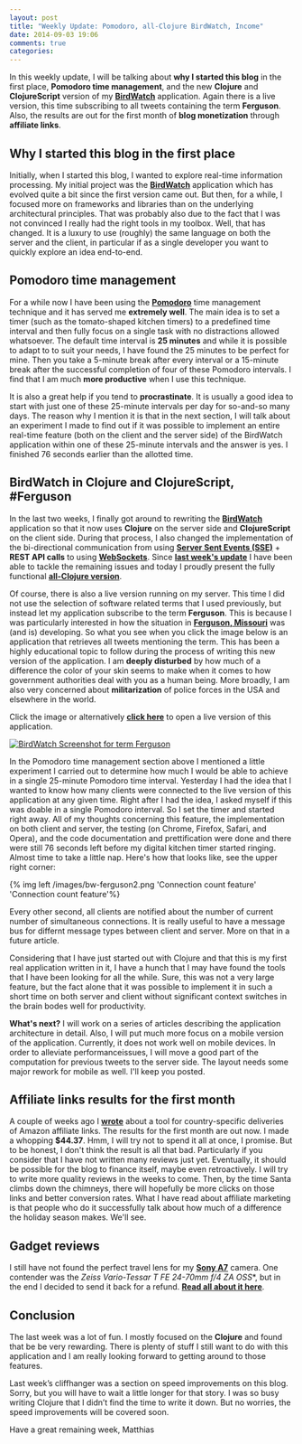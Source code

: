 ```yaml
---
layout: post
title: "Weekly Update: Pomodoro, all-Clojure BirdWatch, Income"
date: 2014-09-03 19:06
comments: true
categories: 
---
```

In this weekly update, I will be talking about **why I started this blog** in the first place, **Pomodoro time management**, and the new **Clojure** and **ClojureScript** version of my **[BirdWatch](https://github.com/matthiasn/Birdwatch)** application. Again there is a live version, this time subscribing to all tweets containing the term **Ferguson**. Also, the results are out for the first month of **blog monetization** through **affiliate links**.

<!-- more -->

## Why I started this blog in the first place
Initially, when I started this blog, I wanted to explore real-time information processing. My initial project was the **[BirdWatch](https://github.com/matthiasn/Birdwatch)** application which has evolved quite a bit since the first version came out. But then, for a while, I focused more on frameworks and libraries than on the underlying architectural principles. That was probably also due to the fact that I was not convinced I really had the right tools in my toolbox. Well, that has changed. It is a luxury to use (roughly) the same language on both the server and the client, in particular if as a single developer you want to quickly explore an idea end-to-end.

## Pomodoro time management
For a while now I have been using the **[Pomodoro](http://pomodorotechnique.com)** time management technique and it has served me **extremely well**. The main idea is to set a timer (such as the tomato-shaped kitchen timers) to a predefined time interval and then fully focus on a single task with no distractions allowed whatsoever. The default time interval is **25 minutes** and while it is possible to adapt to to suit your needs, I have found the 25 minutes to be perfect for mine. Then you take a 5-minute break after every interval or a 15-minute break after the successful completion of four of these Pomodoro intervals. I find that I am much **more productive** when I use this technique. 

It is also a great help if you tend to **procrastinate**. It is usually a good idea to start with just one of these 25-minute intervals per day for so-and-so many days. The reason why I mention it is that in the next section, I will talk about an experiment I made to find out if it was possible to implement an entire real-time feature (both on the client and the server side) of the BirdWatch application within one of these 25-minute intervals and the answer is yes. I finished 76 seconds earlier than the allotted time.

## BirdWatch in Clojure and ClojureScript, #Ferguson
In the last two weeks, I finally got around to rewriting the **[BirdWatch](https://github.com/matthiasn/Birdwatch/tree/master/Clojure-Websockets)** application so that it now uses **Clojure** on the server side and **ClojureScript** on the client side. During that process, I also changed the implementation of the bi-directional communication from using **[Server Sent Events (SSE)](http://dev.w3.org/html5/eventsource/)** + **REST API calls** to using **[WebSockets](http://en.wikipedia.org/wiki/WebSocket)**. Since **[last week's update](http://matthiasnehlsen.com/blog/2014/08/25/weekly-update/)** I have been able to tackle the remaining issues and today I proudly present the fully functional **[all-Clojure version](https://github.com/matthiasn/Birdwatch/tree/master/Clojure-Websockets)**. 

Of course, there is also a live version running on my server. This time I did not use the selection of software related terms that I used previously, but instead let my application subscribe to the term **Ferguson**. This is because I was particularly interested in how the situation in **[Ferguson, Missouri](http://en.wikipedia.org/wiki/Ferguson,_Missouri)** was (and is) developing. So what you see when you click the image below is an application that retrieves all tweets mentioning the term. This has been a highly educational topic to follow during the process of writing this new version of the application. I am **deeply disturbed** by how much of a difference the color of your skin seems to make when it comes to how government authorities deal with you as a human being. More broadly, I am also very concerned about **militarization** of police forces in the USA and elsewhere in the world.

Click the image or alternatively **[click here](http://birdwatch2.matthiasnehlsen.com/)** to open a live version of this application.

<a href="http://birdwatch2.matthiasnehlsen.com/" target="blank"><img class="left" src="/images/bw-ferguson.png" title="BirdWatch Screenshot for term Ferguson" alt="BirdWatch Screenshot for term Ferguson"></a>

In the Pomodoro time management section above I mentioned a little experiment I carried out to determine how much I would be able to achieve in a single 25-minute Pomodoro time interval. Yesterday I had the idea that I wanted to know how many clients were connected to the live version of this application at any given time. Right after I had the idea, I asked myself if this was doable in a single Pomodoro interval. So I set the timer and started right away. All of my thoughts concerning this feature, the implementation on both client and server, the testing (on Chrome, Firefox, Safari, and Opera), and the code documentation and prettification were done and there were still 76 seconds left before my digital kitchen timer started ringing. Almost time to take a little nap. Here's how that looks like, see the upper right corner:

{% img left /images/bw-ferguson2.png 'Connection count feature' 'Connection count feature'%}

Every other second, all clients are notified about the number of current number of simultaneous connections. It is really useful to have a message bus for differnt message types between client and server. More on that in a future article.

Considering that I have just started out with Clojure and that this is my first real application written in it, I have a hunch that I may have found the tools that I have been looking for all the while. Sure, this was not a very large feature, but the fact alone that it was possible to implement it in such a short time on both server and client without significant context switches in the brain bodes well for productivity.

**What's next?** I will work on a series of articles describing the application architecture in detail. Also, I will put much more focus on a mobile version of the application. Currently, it does not work well on mobile devices. In order to alleviate performanceissues, I will move a good part of the computation for previous tweets to the server side. The layout needs some major rework for mobile as well. I'll keep you posted.

## Affiliate links results for the first month
A couple of weeks ago I **[wrote](http://matthiasnehlsen.com/blog/2014/08/04/building-a-geo-aware-link-shortener-with-play-framework/)** about a tool for country-specific deliveries of Amazon affiliate links. The results for the first month are out now. I made a whopping **$44.37**. Hmm, I will try not to spend it all at once, I promise. But to be honest, I don't think the result is all that bad. Particularly if you consider that I have not written many reviews just yet. Eventually, it should be possible for the blog to finance itself, maybe even retroactively. I will try to write more quality reviews in the weeks to come. Then, by the time Santa climbs down the chimneys, there will hopefully be more clicks on those links and better conversion rates. What I have read about affiliate marketing is that people who do it successfully talk about how much of a difference the holiday season makes. We'll see.

## Gadget reviews
I still have not found the perfect travel lens for my **[Sony A7](http://matthiasnehlsen.com/reviews/sony-a7/)** camera. One contender was the **Zeiss Vario-Tessar T* FE 24-70mm f/4 ZA OSS**, but in the end I decided to send it back for a refund. **[Read all about it here](/reviews/zeiss-24-70)**.

## Conclusion
The last week was a lot of fun. I mostly focused on the **Clojure** and found that be be very rewarding. There is plenty of stuff I still want to do with this application and I am really looking forward to getting around to those features.

Last week’s cliffhanger was a section on speed improvements on this blog. Sorry, but you will have to wait a little longer for that story. I was so busy writing Clojure that I didn’t find the time to write it down. But no worries, the speed improvements will be covered soon.

Have a great remaining week,
Matthias